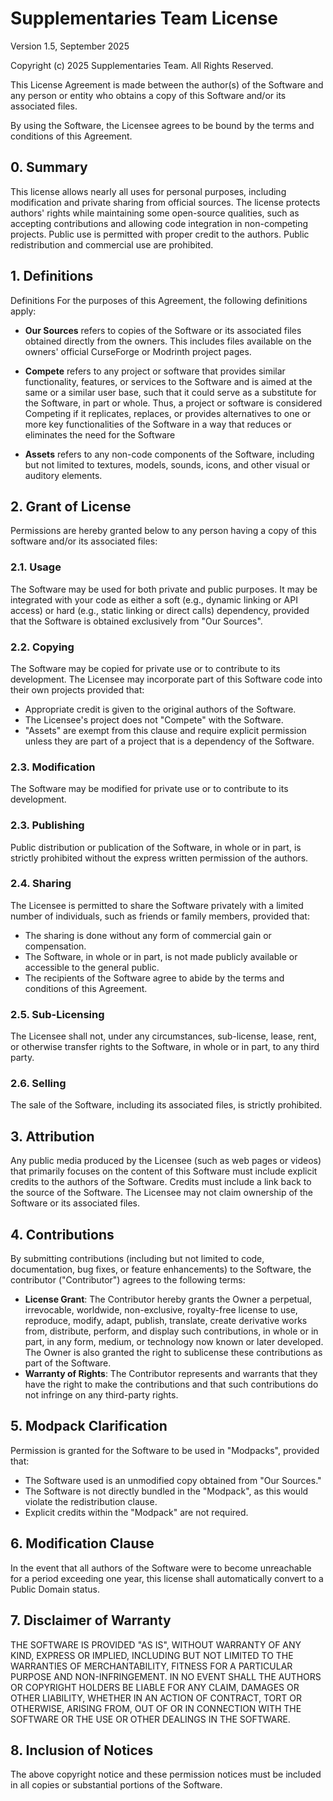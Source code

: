 # Supplementaries Team License
Version 1.5, September 2025

Copyright (c) 2025 Supplementaries Team.  All Rights Reserved.

This License Agreement is made between the author(s) of the Software and any person or entity who obtains a copy of this Software and/or its associated files.

By using the Software, the Licensee agrees to be bound by the terms and conditions of this Agreement.

## 0. Summary
This license allows nearly all uses for personal purposes, including modification and private sharing from official sources.
The license protects authors' rights while maintaining some open-source qualities, such as accepting contributions and allowing code integration in non-competing projects.
Public use is permitted with proper credit to the authors.
Public redistribution and commercial use are prohibited.

## 1. Definitions

Definitions
For the purposes of this Agreement, the following definitions apply:

- **Our Sources** refers to copies of the Software or its associated files obtained directly from the owners. This includes files available on the owners' official CurseForge or Modrinth project pages.

- **Compete** refers to any project or software that provides similar functionality, features, or services to the Software and is aimed at the same or a similar user base, such that it could serve as a substitute for the Software, in part or whole. Thus, a project or software is considered Competing if it replicates, replaces, or provides alternatives to one or more key functionalities of the Software in a way that reduces or eliminates the need for the Software


- **Assets** refers to any non-code components of the Software, including but not limited to textures, models, sounds, icons, and other visual or auditory elements.

## 2. Grant of License

Permissions are hereby granted below to any person having a copy of
this software and/or its associated files:

### 2.1. Usage
The Software may be used for both private and public purposes.
It may be integrated with your code as either a soft (e.g., dynamic linking or API access) or hard (e.g., static linking or direct calls) dependency, provided that the Software is obtained exclusively from "Our Sources".

### 2.2. Copying
The Software may be copied for private use or to contribute to its development.
The Licensee may incorporate part of this Software code into their own projects provided that:
- Appropriate credit is given to the original authors of the Software.
- The Licensee's project does not "Compete" with the Software.
- "Assets" are exempt from this clause and require explicit permission unless they are part of a project that is a dependency of the Software.

### 2.3. Modification
The Software may be modified for private use or to contribute to its development.

### 2.3. Publishing
Public distribution or publication of the Software, in whole or in part, is strictly prohibited without the express written permission of the authors.

### 2.4. Sharing
The Licensee is permitted to share the Software privately with a limited number of individuals, such as friends or family members, provided that:

- The sharing is done without any form of commercial gain or compensation.
- The Software, in whole or in part, is not made publicly available or accessible to the general public.
- The recipients of the Software agree to abide by the terms and conditions of this Agreement.

### 2.5. Sub-Licensing
The Licensee shall not, under any circumstances, sub-license, lease, rent, or otherwise transfer rights to the Software, in whole or in part, to any third party.

### 2.6. Selling
The sale of the Software, including its associated files, is strictly prohibited.

## 3. Attribution
Any public media produced by the Licensee (such as web pages or videos) that primarily focuses on the content of this Software must include explicit credits to the authors of the Software.
Credits must include a link back to the source of the Software.
The Licensee may not claim ownership of the Software or its associated files.

## 4. Contributions
By submitting contributions (including but not limited to code, documentation, bug fixes, or feature enhancements) to the Software, the contributor ("Contributor") agrees to the following terms:

- **License Grant**: The Contributor hereby grants the Owner a perpetual, irrevocable, worldwide, non-exclusive, royalty-free license to use, reproduce, modify, adapt, publish, translate, create derivative works from, distribute, perform, and display such contributions, in whole or in part, in any form, medium, or technology now known or later developed. The Owner is also granted the right to sublicense these contributions as part of the Software.
- **Warranty of Rights**: The Contributor represents and warrants that they have the right to make the contributions and that such contributions do not infringe on any third-party rights.

## 5. Modpack Clarification
Permission is granted for the Software to be used in "Modpacks", provided that:

- The Software used is an unmodified copy obtained from "Our Sources."
- The Software is not directly bundled in the "Modpack", as this would violate the redistribution clause.
- Explicit credits within the "Modpack" are not required.

## 6. Modification Clause
In the event that all authors of the Software were to become unreachable for a period exceeding one year, this license shall automatically convert to a Public Domain status.

## 7. Disclaimer of Warranty

THE SOFTWARE IS PROVIDED "AS IS", WITHOUT WARRANTY OF ANY KIND, EXPRESS OR IMPLIED, INCLUDING BUT NOT LIMITED TO THE WARRANTIES OF MERCHANTABILITY, FITNESS FOR A PARTICULAR PURPOSE AND NON-INFRINGEMENT. IN NO EVENT SHALL THE AUTHORS OR COPYRIGHT HOLDERS BE LIABLE FOR ANY CLAIM, DAMAGES OR OTHER LIABILITY, WHETHER IN AN ACTION OF CONTRACT, TORT OR OTHERWISE, ARISING FROM, OUT OF OR IN CONNECTION WITH THE SOFTWARE OR THE USE OR OTHER DEALINGS IN THE SOFTWARE.

## 8. Inclusion of Notices
The above copyright notice and these permission notices must be included in all copies or substantial portions of the Software.
